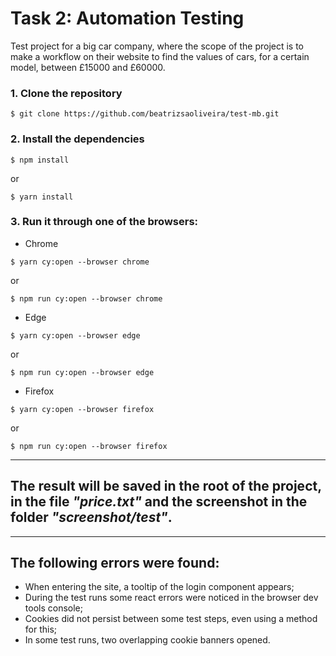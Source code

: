 # Task 2: Automation Testing

Test project for a big car company, where the scope of the project is to make a workflow on their website to find the values of cars, for a certain model, between £15000 and £60000.

### 1. Clone the repository
```$ git clone https://github.com/beatrizsaoliveira/test-mb.git```

### 2. Install the dependencies
```$ npm install```

or

```$ yarn install```

### 3. Run it through one of the browsers:
- Chrome

```$ yarn cy:open --browser chrome```

or

```$ npm run cy:open --browser chrome```

- Edge

```$ yarn cy:open --browser edge```

or

```$ npm run cy:open --browser edge```

- Firefox

```$ yarn cy:open --browser firefox```

or

```$ npm run cy:open --browser firefox```

-------------------------------------------------------------------------------------------

## The result will be saved in the root of the project, in the file *"price.txt"* and the screenshot in the folder *"screenshot/test"*.

-------------------------------------------------------------------------------------------

## The following errors were found:
- When entering the site, a tooltip of the login component appears;
- During the test runs some react errors were noticed in the browser dev tools console;
- Cookies did not persist between some test steps, even using a method for this;
- In some test runs, two overlapping cookie banners opened.